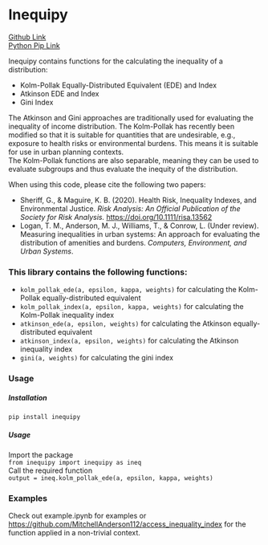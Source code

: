 # Inequipy
[Github Link](https://github.com/urutau-nz/inequipy)  
[Python Pip Link](https://pypi.org/project/inequipy)

Inequipy contains functions for the calculating the inequality of a distribution:
* Kolm-Pollak Equally-Distributed Equivalent (EDE) and Index
* Atkinson EDE and Index
* Gini Index  

The Atkinson and Gini approaches are traditionally used for evaluating the inequality of income distribution. The Kolm-Pollak has recently been modified so that it is suitable for quantities that are undesirable, e.g., exposure to health risks or environmental burdens. This means it is suitable for use in urban planning contexts.  
The Kolm-Pollak functions are also separable, meaning they can be used to evaluate
subgroups and thus evaluate the inequity of the distribution.

When using this code, please cite the following two papers:
* Sheriff, G., & Maguire, K. B. (2020). Health Risk, Inequality Indexes, and Environmental Justice. _Risk Analysis: An Official Publication of the Society for Risk Analysis._ https://doi.org/10.1111/risa.13562
* Logan, T. M., Anderson, M. J., Williams, T., & Conrow, L. (Under review). Measuring inequalities in urban systems: An approach for evaluating the distribution of amenities and burdens. _Computers, Environment, and Urban Systems_.

### This library contains the following functions:
* `kolm_pollak_ede(a, epsilon, kappa, weights)` for calculating the Kolm-Pollak equally-distributed equivalent
* `kolm_pollak_index(a, epsilon, kappa, weights)` for calculating the Kolm-Pollak inequality index
* `atkinson_ede(a, epsilon, weights)` for calculating the Atkinson equally-distributed equivalent
* `atkinson_index(a, epsilon, weights)` for calculating the Atkinson inequality index
* `gini(a, weights)` for calculating the gini index

### Usage
##### Installation
`pip install inequipy`
##### Usage
Import the package  
`from inequipy import inequipy as ineq`  
Call the required function  
`output = ineq.kolm_pollak_ede(a, epsilon, kappa, weights)`

### Examples
Check out example.ipynb for examples or https://github.com/MitchellAnderson112/access_inequality_index for the function applied in a non-trivial context.
